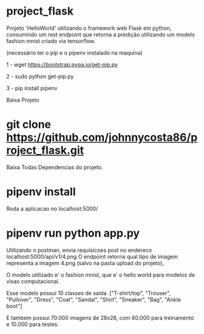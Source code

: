 # project_flask

Projeto 'HelloWorld' utilizando o framework web Flask em python, consumindo um rest endpoint
que retorna a predição utilizando um modelo fashion mnist criado via tensorflow.

(necessário ter o pip e o pipenv instalado na maquina)

1 - wget https://bootstrap.pypa.io/get-pip.py

2 - sudo python get-pip.py

3 - pip install pipenv

Baixa Projeto
# git clone https://github.com/johnnycosta86/project_flask.git

Baixa Todas Dependencias do projeto.                   
# pipenv install 
                 
Roda a aplicacao no localhost:5000/
# pipenv run python app.py

Utilizando o postman, envia requisicoes post no endereco localhost:5000/api/v1/4.png
O endpoint retorna qual tipo de imagem representa a imagem 4.png (salvo na pasta upload do projeto),

O modelo utilizado e' o fashion mnist, que e' o hello world para modelos de visao computacional.

Esse modelo possui 10 classes de saida.
["T-shirt/top", "Trouser", "Pullover", "Dress", "Coat", "Sandal", "Shirt", "Sneaker", "Bag", "Ankle boot"]

E tambem possui 70.000 imagens de 28x28, com 60.000 para treinamento e 10.000 para testes.
